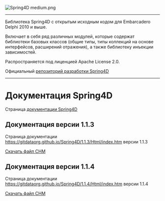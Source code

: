 ![Spring4D medium.png](https://bitbucket.org/repo/jxX7Lj/images/3496466100-Spring4D%20medium.png)

-------------------------------------------------------------------------------------------------


Библиотека Spring4D с открытым исходным кодом для Embarcadero Delphi 2010 и выше.

Включает в себя ряд различных модулей, которые содержат библиотеки базовых классов (общие типы, типы коллекций на основе интерфейсов, расширений отражения), а также библиотеку инъекции зависимостей.

Распространяется под лиценцией Apache License 2.0.

Официальный [репозиторий разработки Spring4D](https://bitbucket.org/sglienke/spring4d)

-------------------------------------------------------------------------------------------------


# Документация Spring4D

Страница [документации Spring4D](https://gitdataorg.github.io/Spring4D/)


## Документация версии 1.1.3

Страница документации <https://gitdataorg.github.io/Spring4D/1.1.3/Html/index.htm> версии 1.1.3

[Скачать файл CHM](https://gitdataorg.github.io/Spring4D/1.1.3/CHM/Spring4D.chm)


## Документация версии 1.1.4

Страница документации <https://gitdataorg.github.io/Spring4D/1.1.4/Html/index.htm> версии 1.1.4

[Скачать файл CHM](https://gitdataorg.github.io/Spring4D/1.1.4/CHM/Spring4D.chm)
